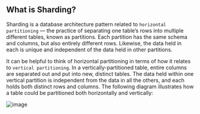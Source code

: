
## What is Sharding?
Sharding is a database architecture pattern related to ```horizontal partitioning``` — the practice of separating one table’s rows into multiple different tables, known as partitions. Each partition has the same schema and columns, but also entirely different rows. Likewise, the data held in each is unique and independent of the data held in other partitions.

It can be helpful to think of horizontal partitioning in terms of how it relates to ```vertical partitioning```. In a vertically-partitioned table, entire columns are separated out and put into new, distinct tables. The data held within one vertical partition is independent from the data in all the others, and each holds both distinct rows and columns. The following diagram illustrates how a table could be partitioned both horizontally and vertically:

![image](https://user-images.githubusercontent.com/40743779/192419009-9faf9d64-ab97-47c5-aee7-2d8a8a228ef1.png)

